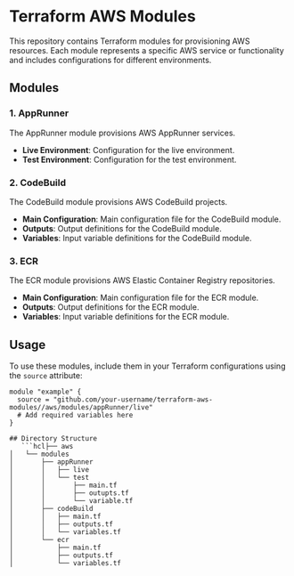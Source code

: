 # Terraform AWS Modules

This repository contains Terraform modules for provisioning AWS resources. Each module represents a specific AWS service or functionality and includes configurations for different environments.

## Modules

### 1. AppRunner

The AppRunner module provisions AWS AppRunner services.

- **Live Environment**: Configuration for the live environment.
- **Test Environment**: Configuration for the test environment.

### 2. CodeBuild

The CodeBuild module provisions AWS CodeBuild projects.

- **Main Configuration**: Main configuration file for the CodeBuild module.
- **Outputs**: Output definitions for the CodeBuild module.
- **Variables**: Input variable definitions for the CodeBuild module.

### 3. ECR

The ECR module provisions AWS Elastic Container Registry repositories.

- **Main Configuration**: Main configuration file for the ECR module.
- **Outputs**: Output definitions for the ECR module.
- **Variables**: Input variable definitions for the ECR module.

## Usage

To use these modules, include them in your Terraform configurations using the `source` attribute:

```hcl
module "example" {
  source = "github.com/your-username/terraform-aws-modules//aws/modules/appRunner/live"
  # Add required variables here
}

## Directory Structure
   ```hcl├── aws
│   └── modules
│       ├── appRunner
│       │   ├── live
│       │   └── test
│       │       ├── main.tf
│       │       ├── outupts.tf
│       │       └── variable.tf
│       ├── codeBuild
│       │   ├── main.tf
│       │   ├── outputs.tf
│       │   └── variables.tf
│       └── ecr
│           ├── main.tf
│           ├── outputs.tf
│           └── variables.tf 